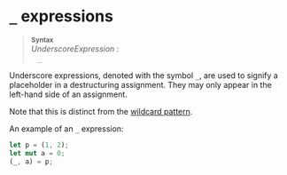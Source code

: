 # `_` expressions

> **<sup>Syntax</sup>**\
> _UnderscoreExpression_ :\
> &nbsp;&nbsp; `_`

Underscore expressions, denoted with the symbol `_`, are used to signify a
placeholder in a destructuring assignment. They may only appear in the left-hand
side of an assignment.

Note that this is distinct from the [wildcard pattern](../patterns.md#wildcard-pattern).

An example of an `_` expression:

```rust
let p = (1, 2);
let mut a = 0;
(_, a) = p;
```
